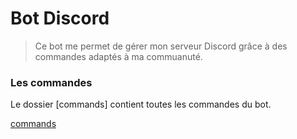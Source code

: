 # Bot Discord

> Ce bot me permet de gérer mon serveur Discord grâce à des commandes adaptés à ma commuanuté.

### Les commandes
Le dossier [commands] contient toutes les commandes du bot.

[commands](./commands)
